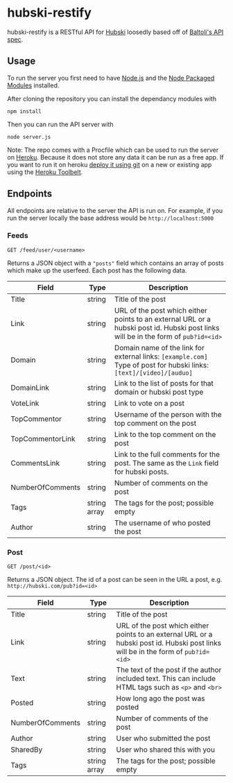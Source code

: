 hubski-restify
==============

hubski-restify is a RESTful API for [Hubski](www.hubski.com) loosedly based off of [Baltoli's API spec](github.com/Baltoli/hubski-api-spec).

## Usage

To run the server you first need to have [Node.js](http://nodejs.org/) and the [Node Packaged Modules](https://npmjs.org/) installed.

After cloning the repository you can install the dependancy modules with 
```
npm install
```
Then you can run the API server with 
```
node server.js
```

Note: The repo comes with a Procfile which can be used to run the server on [Heroku](https://www.heroku.com/). Because it does not store any data it can be run as a free app. If you want to run it on heroku [deploy it using git](https://devcenter.heroku.com/articles/git) on a new or existing app using the [Heroku Toolbelt](https://toolbelt.herokuapp.com/).

## Endpoints

All endpoints are relative to the server the API is run on. For example, if you run the server locally the base address would be `http://localhost:5000`

### Feeds

`GET /feed/user/<username>`

Returns a JSON object with a `"posts"` field which contains an array of posts which make up the userfeed. Each post has the following data.

Field|Type|Description
-----|----|-----------
Title | string | Title of the post
Link|string|URL of the post which either points to an external URL or a hubski post id. Hubski post links will be in the form of `pub?id=<id>`
Domain| string | Domain name of the link for external links: `[example.com]` <br> Type of post for hubski links: `[text]/[video]/[auduo]`
DomainLink | string | Link to the list of posts for that domain or hubski post type
VoteLink | string | Link to vote on a post
TopCommentor| string | Username of the person with the top comment on the post
TopCommentorLink| string | Link to the top comment on the post
CommentsLink | string | Link to the full comments for the post. The same as the `Link` field for hubski posts.
NumberOfComments | string | Number of comments on the post
Tags | string array | The tags for the post; possible empty
Author | string | The username of who posted the post

### Post

`GET /post/<id>`

Returns a JSON object. The id of a post can be seen in the URL a post, e.g. `http://hubski.com/pub?id=<id>`

Field|Type|Description
-----|----|-----------
Title | string | Title of the post
Link|string|URL of the post which either points to an external URL or a hubski post id. Hubski post links will be in the form of `pub?id=<id>`
Text | string | The text of the post if the author included text. This can include HTML tags such as `<p>` and `<br>`
Posted | string | How long ago the post was posted
NumberOfComments | string | Number of comments of the post
Author| string | User who submitted the post
SharedBy | string | User who shared this with you
Tags | string array | The tags for the post; possible empty